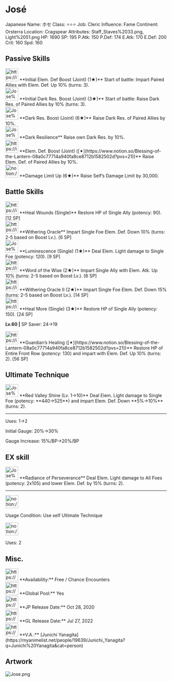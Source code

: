 # José

Japanese Name: ホセ
Class: ⭐️⭐️⭐️
Job: Cleric
Influence: Fame
Continent: Orsterra
Location: Cragspear
Attributes: Staff_Staves%2033.png, Light%2051.png
HP: 1690
SP: 195
P.Atk: 150
P.Def: 174
E.Atk: 170
E.Def: 200
Crit: 160
Spd: 160

## Passive Skills

<aside>
<img src="https://img.game8.jp/6930249/70cb0c2f1c4daad5848a07bc2f08bea7.png/show" alt="https://img.game8.jp/6930249/70cb0c2f1c4daad5848a07bc2f08bea7.png/show" width="40px" /> **Initial Elem. Def Boost (Joint) (1★)**
Start of battle: Impart Paired Allies with Elem. Def. Up 10% (turns: 3).

</aside>

<aside>
<img src="Jose%CC%81%206c02e64201494f8fa03b975ec63d2e4c/Dark_Resilience.png" alt="Jose%CC%81%206c02e64201494f8fa03b975ec63d2e4c/Dark_Resilience.png" width="40px" /> **Initial Dark Res. Boost (Joint) (3★)**
Start of battle: Raise Dark Res. of Paired Allies by 10% (turns: 3).

<aside>
<img src="Jose%CC%81%206c02e64201494f8fa03b975ec63d2e4c/Dark_Resilience.png" alt="Jose%CC%81%206c02e64201494f8fa03b975ec63d2e4c/Dark_Resilience.png" width="40px" /> **Dark Res. Boost (Joint) (6★)**
Raise Dark Res. of Paired Allies by 10%.

</aside>

</aside>

<aside>
<img src="Jose%CC%81%206c02e64201494f8fa03b975ec63d2e4c/Dark_Resilience%201.png" alt="Jose%CC%81%206c02e64201494f8fa03b975ec63d2e4c/Dark_Resilience%201.png" width="40px" /> **Dark Resilience**
Raise own Dark Res. by 10%.

</aside>

<aside>
<img src="https://img.game8.jp/6930249/70cb0c2f1c4daad5848a07bc2f08bea7.png/show" alt="https://img.game8.jp/6930249/70cb0c2f1c4daad5848a07bc2f08bea7.png/show" width="40px" /> **Elem. Def. Boost (Joint) ([✦](https://www.notion.so/Blessing-of-the-Lantern-08a0c77714a940fa8ce8712b1582502d?pvs=21))**
Raise Elem. Def. of Paired Allies by 10%.

</aside>

<aside>
<img src="notion://custom_emoji/2482af5e-3bb7-4af8-a110-df4150e44521/17debbc6-5396-80a6-933a-007af3a7f551" alt="notion://custom_emoji/2482af5e-3bb7-4af8-a110-df4150e44521/17debbc6-5396-80a6-933a-007af3a7f551" width="40px" /> **Damage Limit Up (6★)**
Raise Self’s Damage Limit by 30,000.

</aside>

## Battle Skills

<aside>
<img src="https://img.game8.jp/6909197/4eaa54be6aac9c9c4a1b006531ef1771.png/show" alt="https://img.game8.jp/6909197/4eaa54be6aac9c9c4a1b006531ef1771.png/show" width="40px" /> **Heal Wounds (Single)**
Restore HP of Single Ally (potency: 90). [12 SP]

</aside>

<aside>
<img src="https://img.game8.jp/6909196/ce50237128dbdac99dd75aad5895bba1.png/show" alt="https://img.game8.jp/6909196/ce50237128dbdac99dd75aad5895bba1.png/show" width="40px" /> **Withering Oracle**
Impart Single Foe Elem. Def. Down 10% (turns: 2-5 based on Boost Lv.). [6 SP]

</aside>

<aside>
<img src="Jose%CC%81%206c02e64201494f8fa03b975ec63d2e4c/Light.png" alt="Jose%CC%81%206c02e64201494f8fa03b975ec63d2e4c/Light.png" width="40px" /> **Luminescence (Single) (1★)**
Deal Elem. Light damage to Single Foe (potency: 120). [9 SP]

</aside>

<aside>
<img src="https://img.game8.jp/6909195/fb1af3b553f4112d4403e0f7452fd2a2.png/show" alt="https://img.game8.jp/6909195/fb1af3b553f4112d4403e0f7452fd2a2.png/show" width="40px" /> **Word of the Wise (2★)**
Impart Single Ally with Elem. Atk. Up 10% (turns: 2-5 based on Boost Lv.). [6 SP]

</aside>

<aside>
<img src="https://img.game8.jp/6909196/ce50237128dbdac99dd75aad5895bba1.png/show" alt="https://img.game8.jp/6909196/ce50237128dbdac99dd75aad5895bba1.png/show" width="40px" /> **Withering Oracle II (2★)**
Impart Single Foe Elem. Def. Down 15% (turns: 2-5 based on Boost Lv.). [14 SP]

</aside>

<aside>
<img src="https://img.game8.jp/6909197/4eaa54be6aac9c9c4a1b006531ef1771.png/show" alt="https://img.game8.jp/6909197/4eaa54be6aac9c9c4a1b006531ef1771.png/show" width="40px" /> **Heal More (Single) (3★)**
Restore HP of Single Ally (potency: 150). [24 SP]

**Lv.60 |** SP Saver: 24→19

</aside>

<aside>
<img src="https://img.game8.jp/6909197/4eaa54be6aac9c9c4a1b006531ef1771.png/show" alt="https://img.game8.jp/6909197/4eaa54be6aac9c9c4a1b006531ef1771.png/show" width="40px" /> **Guardian’s Healing ([✦](https://www.notion.so/Blessing-of-the-Lantern-08a0c77714a940fa8ce8712b1582502d?pvs=21))**
Restore HP of Entire Front Row (potency: 130) and impart with Elem. Def. Up 10% (turns: 2). [56 SP]

</aside>

## Ultimate Technique

<aside>
<img src="Jose%CC%81%206c02e64201494f8fa03b975ec63d2e4c/Light%201.png" alt="Jose%CC%81%206c02e64201494f8fa03b975ec63d2e4c/Light%201.png" width="40px" /> **Red Valley Shine (Lv. 1→10)**
Deal Elem. Light damage to Single Foe (potency: **440→525**) and impart Elem. Def. Down **5%→10%** (turns: 2).

---

Uses:
1→2

Initial Gauge:
20%→30%

Gauge Increase:
15%/BP→20%/BP

</aside>

## EX skill

<aside>
<img src="Jose%CC%81%206c02e64201494f8fa03b975ec63d2e4c/Light%201.png" alt="Jose%CC%81%206c02e64201494f8fa03b975ec63d2e4c/Light%201.png" width="40px" /> **Radiance of Perseverance**
Deal Elem. Light damage to All Foes (potency: 2x105) and lower Elem. Def. by 15% (turns: 2).

---

<aside>
<img src="notion://custom_emoji/2482af5e-3bb7-4af8-a110-df4150e44521/137ebbc6-5396-802c-b9bc-007a54884b6f" alt="notion://custom_emoji/2482af5e-3bb7-4af8-a110-df4150e44521/137ebbc6-5396-802c-b9bc-007a54884b6f" width="40px" />

Usage Condition: Use self Ultimate Technique

</aside>

<aside>
<img src="notion://custom_emoji/2482af5e-3bb7-4af8-a110-df4150e44521/137ebbc6-5396-80ba-9f36-007a936447ac" alt="notion://custom_emoji/2482af5e-3bb7-4af8-a110-df4150e44521/137ebbc6-5396-80ba-9f36-007a936447ac" width="40px" />

Uses: 2

</aside>

</aside>

## Misc.

<aside>
<img src="https://www.notion.so/icons/gift_gray.svg" alt="https://www.notion.so/icons/gift_gray.svg" width="40px" /> **Availability:** Free / Chance Encounters

</aside>

<aside>
<img src="https://www.notion.so/icons/globe_gray.svg" alt="https://www.notion.so/icons/globe_gray.svg" width="40px" /> **Global Pool:** Yes

</aside>

<aside>
<img src="https://www.notion.so/icons/calendar_red.svg" alt="https://www.notion.so/icons/calendar_red.svg" width="40px" /> **JP Release Date:**
Oct 28, 2020

</aside>

<aside>
<img src="https://www.notion.so/icons/calendar_blue.svg" alt="https://www.notion.so/icons/calendar_blue.svg" width="40px" /> **GL Release Date:**
Jul 27, 2022

</aside>

<aside>
<img src="https://www.notion.so/icons/microphone_gray.svg" alt="https://www.notion.so/icons/microphone_gray.svg" width="40px" /> **V.A.:** [Junichi Yanagita](https://myanimelist.net/people/19639/Junichi_Yanagita?q=Junichi%20Yanagita&cat=person)

</aside>

## Artwork

![Jose.png](Jose%CC%81%206c02e64201494f8fa03b975ec63d2e4c/Jose.png)